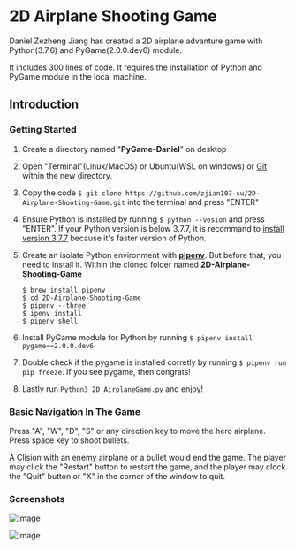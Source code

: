 # 2D Airplane Shooting Game

Daniel Zezheng Jiang has created a 2D airplane advanture game with Python(3.7.6) and PyGame(2.0.0.dev6) module.

It includes 300 lines of code. It requires the installation of Python and PyGame module in the local machine. 

## **Introduction**

### Getting Started 
1. Create a directory named "**PyGame-Daniel**" on desktop 

2. Open "Terminal"(Linux/MacOS) or Ubuntu(WSL on windows) or [Git](https://git-scm.com/downloads) within the new directory. 

3. Copy the code `$ git clone https://github.com/zjian107-su/2D-Airplane-Shooting-Game.git` into the terminal and press "ENTER"  
   
4. Ensure Python is installed by running `$ python --vesion` and press "ENTER". If your Python version is below 3.7.7, it is recommand to [install version 3.7.7](https://www.python.org/) because it's faster version of Python.
   
5. Create an isolate Python environment with [**pipenv**](https://pipenv.pypa.io/en/latest/). But before that, you need to install it. Within the cloned folder named **2D-Airplane-Shooting-Game**
   ```
   $ brew install pipenv
   $ cd 2D-Airplane-Shooting-Game
   $ pipenv --three
   $ ipenv install
   $ pipenv shell
   ```

6. Install PyGame module for Python by running `$ pipenv install pygame==2.0.0.dev6`
   
7. Double check if the pygame is installed corretly by running `$ pipenv run pip freeze`. If you see pygame, then congrats!
   
8. Lastly run `Python3 2D_AirplaneGame.py` and enjoy!

### Basic Navigation In The Game 

Press "A", "W", "D", "S" or any direction key to move the hero airplane. Press space key to shoot bullets. 

A Clision with an enemy airplane or a bullet would end the game. The player may click the "Restart" button to restart the game, and the player may clock the "Quit" button or "X" in the corner of the window to quit.


### Screenshots 
<!--
![Hero Airplane is shoting](screenshots/shooting.png?raw=true "Hero Airplane is shoting")

![End of The Game](screenshots/end.png?raw=true "End of The Game")
-->

![image](https://user-images.githubusercontent.com/35544956/67647936-403c2100-f8f1-11e9-9fbd-220de461124d.png?raw=true "Hero Airplane is shooting")

![image](https://user-images.githubusercontent.com/35544956/67647886-0d922880-f8f1-11e9-82fc-998f4c163a16.png?raw=true "End of The Game")
